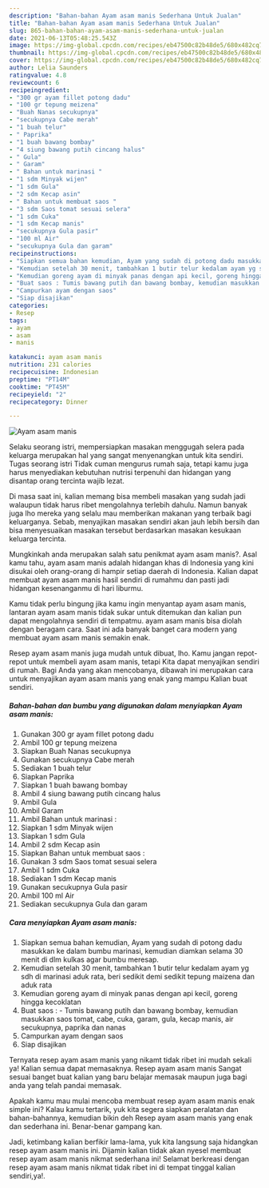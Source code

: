 ```yaml
---
description: "Bahan-bahan Ayam asam manis Sederhana Untuk Jualan"
title: "Bahan-bahan Ayam asam manis Sederhana Untuk Jualan"
slug: 865-bahan-bahan-ayam-asam-manis-sederhana-untuk-jualan
date: 2021-06-13T05:48:25.543Z
image: https://img-global.cpcdn.com/recipes/eb47500c82b48de5/680x482cq70/ayam-asam-manis-foto-resep-utama.jpg
thumbnail: https://img-global.cpcdn.com/recipes/eb47500c82b48de5/680x482cq70/ayam-asam-manis-foto-resep-utama.jpg
cover: https://img-global.cpcdn.com/recipes/eb47500c82b48de5/680x482cq70/ayam-asam-manis-foto-resep-utama.jpg
author: Lelia Saunders
ratingvalue: 4.8
reviewcount: 6
recipeingredient:
- "300 gr ayam fillet potong dadu"
- "100 gr tepung meizena"
- "Buah Nanas secukupnya"
- "secukupnya Cabe merah"
- "1 buah telur"
- " Paprika"
- "1 buah bawang bombay"
- "4 siung bawang putih cincang halus"
- " Gula"
- " Garam"
- " Bahan untuk marinasi "
- "1 sdm Minyak wijen"
- "1 sdm Gula"
- "2 sdm Kecap asin"
- " Bahan untuk membuat saos "
- "3 sdm Saos tomat sesuai selera"
- "1 sdm Cuka"
- "1 sdm Kecap manis"
- "secukupnya Gula pasir"
- "100 ml Air"
- "secukupnya Gula dan garam"
recipeinstructions:
- "Siapkan semua bahan kemudian, Ayam yang sudah di potong dadu masukkan ke dalam bumbu marinasi, kemudian diamkan selama 30 menit di dlm kulkas agar bumbu meresap."
- "Kemudian setelah 30 menit, tambahkan 1 butir telur kedalam ayam yg sdh di marinasi aduk rata, beri sedikit demi sedikit tepung maizena dan aduk rata"
- "Kemudian goreng ayam di minyak panas dengan api kecil, goreng hingga kecoklatan"
- "Buat saos : Tumis bawang putih dan bawang bombay, kemudian masukkan saos tomat, cabe, cuka, garam, gula, kecap manis, air secukupnya, paprika dan nanas"
- "Campurkan ayam dengan saos"
- "Siap disajikan"
categories:
- Resep
tags:
- ayam
- asam
- manis

katakunci: ayam asam manis 
nutrition: 231 calories
recipecuisine: Indonesian
preptime: "PT14M"
cooktime: "PT45M"
recipeyield: "2"
recipecategory: Dinner

---
```



![Ayam asam manis](https://img-global.cpcdn.com/recipes/eb47500c82b48de5/680x482cq70/ayam-asam-manis-foto-resep-utama.jpg)

Selaku seorang istri, mempersiapkan masakan menggugah selera pada keluarga merupakan hal yang sangat menyenangkan untuk kita sendiri. Tugas seorang istri Tidak cuman mengurus rumah saja, tetapi kamu juga harus menyediakan kebutuhan nutrisi terpenuhi dan hidangan yang disantap orang tercinta wajib lezat.

Di masa  saat ini, kalian memang bisa membeli masakan yang sudah jadi walaupun tidak harus ribet mengolahnya terlebih dahulu. Namun banyak juga lho mereka yang selalu mau memberikan makanan yang terbaik bagi keluarganya. Sebab, menyajikan masakan sendiri akan jauh lebih bersih dan bisa menyesuaikan masakan tersebut berdasarkan masakan kesukaan keluarga tercinta. 



Mungkinkah anda merupakan salah satu penikmat ayam asam manis?. Asal kamu tahu, ayam asam manis adalah hidangan khas di Indonesia yang kini disukai oleh orang-orang di hampir setiap daerah di Indonesia. Kalian dapat membuat ayam asam manis hasil sendiri di rumahmu dan pasti jadi hidangan kesenanganmu di hari liburmu.

Kamu tidak perlu bingung jika kamu ingin menyantap ayam asam manis, lantaran ayam asam manis tidak sukar untuk ditemukan dan kalian pun dapat mengolahnya sendiri di tempatmu. ayam asam manis bisa diolah dengan beragam cara. Saat ini ada banyak banget cara modern yang membuat ayam asam manis semakin enak.

Resep ayam asam manis juga mudah untuk dibuat, lho. Kamu jangan repot-repot untuk membeli ayam asam manis, tetapi Kita dapat menyajikan sendiri di rumah. Bagi Anda yang akan mencobanya, dibawah ini merupakan cara untuk menyajikan ayam asam manis yang enak yang mampu Kalian buat sendiri.

<!--inarticleads1-->

##### Bahan-bahan dan bumbu yang digunakan dalam menyiapkan Ayam asam manis:

1. Gunakan 300 gr ayam fillet potong dadu
1. Ambil 100 gr tepung meizena
1. Siapkan Buah Nanas secukupnya
1. Gunakan secukupnya Cabe merah
1. Sediakan 1 buah telur
1. Siapkan  Paprika
1. Siapkan 1 buah bawang bombay
1. Ambil 4 siung bawang putih cincang halus
1. Ambil  Gula
1. Ambil  Garam
1. Ambil  Bahan untuk marinasi :
1. Siapkan 1 sdm Minyak wijen
1. Siapkan 1 sdm Gula
1. Ambil 2 sdm Kecap asin
1. Siapkan  Bahan untuk membuat saos :
1. Gunakan 3 sdm Saos tomat sesuai selera
1. Ambil 1 sdm Cuka
1. Sediakan 1 sdm Kecap manis
1. Gunakan secukupnya Gula pasir
1. Ambil 100 ml Air
1. Sediakan secukupnya Gula dan garam




<!--inarticleads2-->

##### Cara menyiapkan Ayam asam manis:

1. Siapkan semua bahan kemudian, Ayam yang sudah di potong dadu masukkan ke dalam bumbu marinasi, kemudian diamkan selama 30 menit di dlm kulkas agar bumbu meresap.
1. Kemudian setelah 30 menit, tambahkan 1 butir telur kedalam ayam yg sdh di marinasi aduk rata, beri sedikit demi sedikit tepung maizena dan aduk rata
1. Kemudian goreng ayam di minyak panas dengan api kecil, goreng hingga kecoklatan
1. Buat saos : - Tumis bawang putih dan bawang bombay, kemudian masukkan saos tomat, cabe, cuka, garam, gula, kecap manis, air secukupnya, paprika dan nanas
1. Campurkan ayam dengan saos
1. Siap disajikan




Ternyata resep ayam asam manis yang nikamt tidak ribet ini mudah sekali ya! Kalian semua dapat memasaknya. Resep ayam asam manis Sangat sesuai banget buat kalian yang baru belajar memasak maupun juga bagi anda yang telah pandai memasak.

Apakah kamu mau mulai mencoba membuat resep ayam asam manis enak simple ini? Kalau kamu tertarik, yuk kita segera siapkan peralatan dan bahan-bahannya, kemudian bikin deh Resep ayam asam manis yang enak dan sederhana ini. Benar-benar gampang kan. 

Jadi, ketimbang kalian berfikir lama-lama, yuk kita langsung saja hidangkan resep ayam asam manis ini. Dijamin kalian tiidak akan nyesel membuat resep ayam asam manis nikmat sederhana ini! Selamat berkreasi dengan resep ayam asam manis nikmat tidak ribet ini di tempat tinggal kalian sendiri,ya!.

